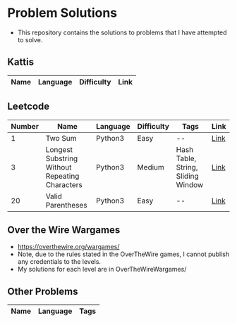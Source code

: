 # Problem Solutions

- This repository contains the solutions to problems that I have attempted to solve.

## Kattis

|Name|Language|Difficulty|Link|
|---|---|---|---|

## Leetcode

|Number|Name|Language|Difficulty|Tags|Link|
|---|---|---|---|---|---|
|1|Two Sum|Python3|Easy|--|[Link](https://leetcode.com/problems/two-sum/description/)|
|3|Longest Substring Without Repeating Characters|Python3|Medium|Hash Table, String, Sliding Window|[Link](https://leetcode.com/problems/longest-substring-without-repeating-characters/description/)|
|20|Valid Parentheses|Python3|Easy|--|[Link](https://leetcode.com/problems/valid-parentheses/description/)|


## Over the Wire Wargames

- <https://overthewire.org/wargames/>
- Note, due to the rules stated in the OverTheWire games, I cannot publish any credentials to the levels.
- My solutions for each level are in OverTheWireWargames/

## Other Problems

|Name|Language|Tags|
|---|---|---|
